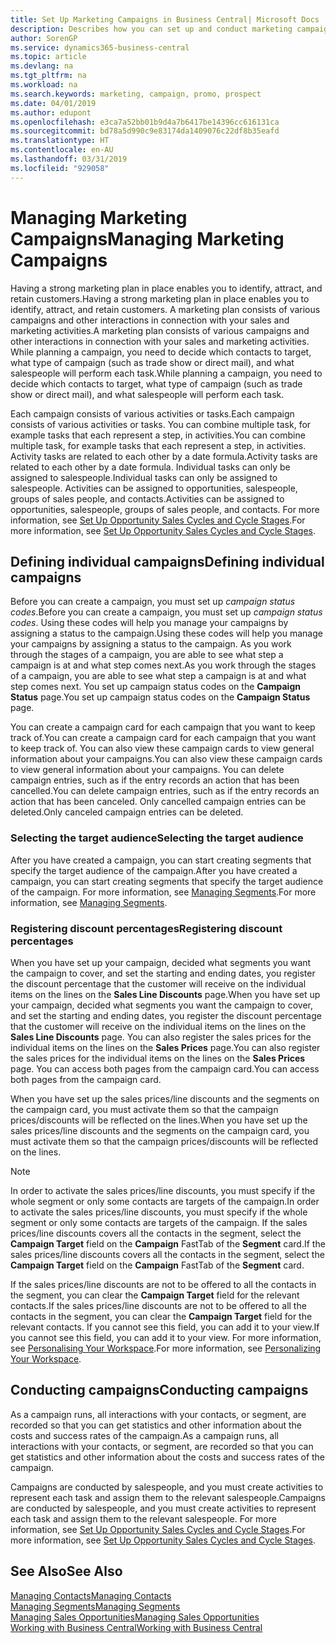 ```yaml
---
title: Set Up Marketing Campaigns in Business Central| Microsoft Docs
description: Describes how you can set up and conduct marketing campaigns in Business Central to help you identify and attract prospects and retain customers.
author: SorenGP
ms.service: dynamics365-business-central
ms.topic: article
ms.devlang: na
ms.tgt_pltfrm: na
ms.workload: na
ms.search.keywords: marketing, campaign, promo, prospect
ms.date: 04/01/2019
ms.author: edupont
ms.openlocfilehash: e3ca7a52bb01b9d4a7b6417be14396cc616131ca
ms.sourcegitcommit: bd78a5d990c9e83174da1409076c22df8b35eafd
ms.translationtype: HT
ms.contentlocale: en-AU
ms.lasthandoff: 03/31/2019
ms.locfileid: "929058"
---
```

# <a name="managing-marketing-campaigns"></a><span data-ttu-id="f123e-103">Managing Marketing Campaigns</span><span class="sxs-lookup"><span data-stu-id="f123e-103">Managing Marketing Campaigns</span></span>
<span data-ttu-id="f123e-104">Having a strong marketing plan in place enables you to identify, attract, and retain customers.</span><span class="sxs-lookup"><span data-stu-id="f123e-104">Having a strong marketing plan in place enables you to identify, attract, and retain customers.</span></span> <span data-ttu-id="f123e-105">A marketing plan consists of various campaigns and other interactions in connection with your sales and marketing activities.</span><span class="sxs-lookup"><span data-stu-id="f123e-105">A marketing plan consists of various campaigns and other interactions in connection with your sales and marketing activities.</span></span> <span data-ttu-id="f123e-106">While planning a campaign, you need to decide which contacts to target, what type of campaign (such as trade show or direct mail), and what salespeople will perform each task.</span><span class="sxs-lookup"><span data-stu-id="f123e-106">While planning a campaign, you need to decide which contacts to target, what type of campaign (such as trade show or direct mail), and what salespeople will perform each task.</span></span>

<span data-ttu-id="f123e-107">Each campaign consists of various activities or tasks.</span><span class="sxs-lookup"><span data-stu-id="f123e-107">Each campaign consists of various activities or tasks.</span></span> <span data-ttu-id="f123e-108">You can combine multiple task, for example tasks that each represent a step, in activities.</span><span class="sxs-lookup"><span data-stu-id="f123e-108">You can combine multiple task, for example tasks that each represent a step, in activities.</span></span> <span data-ttu-id="f123e-109">Activity tasks are related to each other by a date formula.</span><span class="sxs-lookup"><span data-stu-id="f123e-109">Activity tasks are related to each other by a date formula.</span></span> <span data-ttu-id="f123e-110">Individual tasks can only be assigned to salespeople.</span><span class="sxs-lookup"><span data-stu-id="f123e-110">Individual tasks can only be assigned to salespeople.</span></span> <span data-ttu-id="f123e-111">Activities can be assigned to opportunities, salespeople, groups of sales people, and contacts.</span><span class="sxs-lookup"><span data-stu-id="f123e-111">Activities can be assigned to opportunities, salespeople, groups of sales people, and contacts.</span></span> <span data-ttu-id="f123e-112">For more information, see [Set Up Opportunity Sales Cycles and Cycle Stages](marketing-how-setup-opportunity-sales-cycles-stages.md).</span><span class="sxs-lookup"><span data-stu-id="f123e-112">For more information, see [Set Up Opportunity Sales Cycles and Cycle Stages](marketing-how-setup-opportunity-sales-cycles-stages.md).</span></span>

## <a name="defining-individual-campaigns"></a><span data-ttu-id="f123e-113">Defining individual campaigns</span><span class="sxs-lookup"><span data-stu-id="f123e-113">Defining individual campaigns</span></span>
<span data-ttu-id="f123e-114">Before you can create a campaign, you must set up *campaign status codes*.</span><span class="sxs-lookup"><span data-stu-id="f123e-114">Before you can create a campaign, you must set up *campaign status codes*.</span></span> <span data-ttu-id="f123e-115">Using these codes will help you manage your campaigns by assigning a status to the campaign.</span><span class="sxs-lookup"><span data-stu-id="f123e-115">Using these codes will help you manage your campaigns by assigning a status to the campaign.</span></span> <span data-ttu-id="f123e-116">As you work through the stages of a campaign, you are able to see what step a campaign is at and what step comes next.</span><span class="sxs-lookup"><span data-stu-id="f123e-116">As you work through the stages of a campaign, you are able to see what step a campaign is at and what step comes next.</span></span> <span data-ttu-id="f123e-117">You set up campaign status codes on the **Campaign Status** page.</span><span class="sxs-lookup"><span data-stu-id="f123e-117">You set up campaign status codes on the **Campaign Status** page.</span></span>

<span data-ttu-id="f123e-118">You can create a campaign card for each campaign that you want to keep track of.</span><span class="sxs-lookup"><span data-stu-id="f123e-118">You can create a campaign card for each campaign that you want to keep track of.</span></span> <span data-ttu-id="f123e-119">You can also view these campaign cards to view general information about your campaigns.</span><span class="sxs-lookup"><span data-stu-id="f123e-119">You can also view these campaign cards to view general information about your campaigns.</span></span>
<span data-ttu-id="f123e-120">You can delete campaign entries, such as if the entry records an action that has been cancelled.</span><span class="sxs-lookup"><span data-stu-id="f123e-120">You can delete campaign entries, such as if the entry records an action that has been canceled.</span></span> <span data-ttu-id="f123e-121">Only cancelled campaign entries can be deleted.</span><span class="sxs-lookup"><span data-stu-id="f123e-121">Only canceled campaign entries can be deleted.</span></span>

### <a name="selecting-the-target-audience"></a><span data-ttu-id="f123e-122">Selecting the target audience</span><span class="sxs-lookup"><span data-stu-id="f123e-122">Selecting the target audience</span></span>
<span data-ttu-id="f123e-123">After you have created a campaign, you can start creating segments that specify the target audience of the campaign.</span><span class="sxs-lookup"><span data-stu-id="f123e-123">After you have created a campaign, you can start creating segments that specify the target audience of the campaign.</span></span> <span data-ttu-id="f123e-124">For more information, see [Managing Segments](marketing-segments.md).</span><span class="sxs-lookup"><span data-stu-id="f123e-124">For more information, see [Managing Segments](marketing-segments.md).</span></span>

### <a name="registering-discount-percentages"></a><span data-ttu-id="f123e-125">Registering discount percentages</span><span class="sxs-lookup"><span data-stu-id="f123e-125">Registering discount percentages</span></span>
<span data-ttu-id="f123e-126">When you have set up your campaign, decided what segments you want the campaign to cover, and set the starting and ending dates, you register the discount percentage that the customer will receive on the individual items on the lines on the **Sales Line Discounts** page.</span><span class="sxs-lookup"><span data-stu-id="f123e-126">When you have set up your campaign, decided what segments you want the campaign to cover, and set the starting and ending dates, you register the discount percentage that the customer will receive on the individual items on the lines on the **Sales Line Discounts** page.</span></span> <span data-ttu-id="f123e-127">You can also register the sales prices for the individual items on the lines on the **Sales Prices** page.</span><span class="sxs-lookup"><span data-stu-id="f123e-127">You can also register the sales prices for the individual items on the lines on the **Sales Prices** page.</span></span> <span data-ttu-id="f123e-128">You can access both pages from the campaign card.</span><span class="sxs-lookup"><span data-stu-id="f123e-128">You can access both pages from the campaign card.</span></span>

 <span data-ttu-id="f123e-129">When you have set up the sales prices/line discounts and the segments on the campaign card, you must activate them so that the campaign prices/discounts will be reflected on the lines.</span><span class="sxs-lookup"><span data-stu-id="f123e-129">When you have set up the sales prices/line discounts and the segments on the campaign card, you must activate them so that the campaign prices/discounts will be reflected on the lines.</span></span>

> [!NOTE]  
>   <span data-ttu-id="f123e-130">In order to activate the sales prices/line discounts, you must specify if the whole segment or only some contacts are targets of the campaign.</span><span class="sxs-lookup"><span data-stu-id="f123e-130">In order to activate the sales prices/line discounts, you must specify if the whole segment or only some contacts are targets of the campaign.</span></span> <span data-ttu-id="f123e-131">If the sales prices/line discounts covers all the contacts in the segment, select the **Campaign Target** field on the **Campaign** FastTab of the **Segment** card.</span><span class="sxs-lookup"><span data-stu-id="f123e-131">If the sales prices/line discounts covers all the contacts in the segment, select the **Campaign Target** field on the **Campaign** FastTab of the **Segment** card.</span></span>

<span data-ttu-id="f123e-132">If the sales prices/line discounts are not to be offered to all the contacts in the segment, you can clear the **Campaign Target** field for the relevant contacts.</span><span class="sxs-lookup"><span data-stu-id="f123e-132">If the sales prices/line discounts are not to be offered to all the contacts in the segment, you can clear the **Campaign Target** field for the relevant contacts.</span></span> <span data-ttu-id="f123e-133">If you cannot see this field, you can add it to your view.</span><span class="sxs-lookup"><span data-stu-id="f123e-133">If you cannot see this field, you can add it to your view.</span></span> <span data-ttu-id="f123e-134">For more information, see [Personalising Your Workspace](ui-personalization-user.md).</span><span class="sxs-lookup"><span data-stu-id="f123e-134">For more information, see [Personalizing Your Workspace](ui-personalization-user.md).</span></span>

## <a name="conducting-campaigns"></a><span data-ttu-id="f123e-135">Conducting campaigns</span><span class="sxs-lookup"><span data-stu-id="f123e-135">Conducting campaigns</span></span>
<span data-ttu-id="f123e-136">As a campaign runs, all interactions with your contacts, or segment, are recorded so that you can get statistics and other information about the costs and success rates of the campaign.</span><span class="sxs-lookup"><span data-stu-id="f123e-136">As a campaign runs, all interactions with your contacts, or segment, are recorded so that you can get statistics and other information about the costs and success rates of the campaign.</span></span>

<span data-ttu-id="f123e-137">Campaigns are conducted by salespeople, and you must create activities to represent each task and assign them to the relevant salespeople.</span><span class="sxs-lookup"><span data-stu-id="f123e-137">Campaigns are conducted by salespeople, and you must create activities to represent each task and assign them to the relevant salespeople.</span></span> <span data-ttu-id="f123e-138">For more information, see [Set Up Opportunity Sales Cycles and Cycle Stages](marketing-how-setup-opportunity-sales-cycles-stages.md).</span><span class="sxs-lookup"><span data-stu-id="f123e-138">For more information, see [Set Up Opportunity Sales Cycles and Cycle Stages](marketing-how-setup-opportunity-sales-cycles-stages.md).</span></span>

## <a name="see-also"></a><span data-ttu-id="f123e-139">See Also</span><span class="sxs-lookup"><span data-stu-id="f123e-139">See Also</span></span>
[<span data-ttu-id="f123e-140">Managing Contacts</span><span class="sxs-lookup"><span data-stu-id="f123e-140">Managing Contacts</span></span>](marketing-contacts.md)  
[<span data-ttu-id="f123e-141">Managing Segments</span><span class="sxs-lookup"><span data-stu-id="f123e-141">Managing Segments</span></span>](marketing-segments.md)  
[<span data-ttu-id="f123e-142">Managing Sales Opportunities</span><span class="sxs-lookup"><span data-stu-id="f123e-142">Managing Sales Opportunities</span></span>](marketing-manage-sales-opportunities.md)  
[<span data-ttu-id="f123e-143">Working with Business Central</span><span class="sxs-lookup"><span data-stu-id="f123e-143">Working with Business Central</span></span>](ui-work-product.md)  
